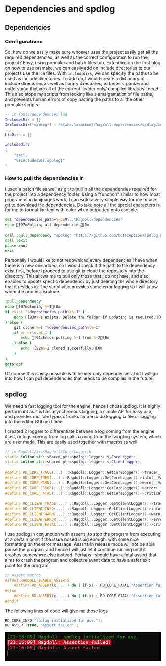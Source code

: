 # Dependencies and spdlog
## Dependencies
### Configurations
So, how do we easily make sure whoever uses the project easily get all the required dependencies, as well as the correct configuration to run the project? Easy, using premake and batch files too. Extending on the first blog on how to use premake, we can easily add on include directories to our projects use the lua files. With ```includedirs```, we can specifiy the paths to be used as include directories. To add on, I would create a dictionary of include directories as well as library directories, to better organize and understand that are all of the current header only/ compiled libraries I need. This also stops my scripts from looking like a amalgamation of file paths, and prevents human errors of copy pasting the paths to all the other premake scripts.
```lua
-- in Tools/dependencies.lua
IncludesDir = {}
IncludesDir["spdlog"] = "%{wks.location}/Ragdoll/dependencies/spdlog/include"

LibDirs = {}
```
```lua
includedirs
{
    "src",
    "%{IncludesDir.spdlog}"
}
```
### How to pull the dependencies in
I used a batch file as well as git to pull in all the dependencies required for the project into a dependency folder. Using a "function" similar to how most programming languages work, I can write a very simple way for me to use git to download the dependencies. Do take note all the special characters is for me to format the text with color when outputted onto console.
```bat
set "dependencies_path=%~dp0\..\Ragdoll\dependencies"
echo [97mPulling all dependencies[0m

call :pull_dependency "spdlog" "https://github.com/buttception/spdlog.git"
call :exit
pause >nul
exit
```
Personally I would like to not redownload every dependencies I have when there is a new one added, so I would check if the path to the dependency exist first, before I proceed to use git to clone the repository into the directory. This allows me to pull only those that I do not have, and also enables to update specfic dependency by just deleting the whole directory that it resides in. The script also provides some error logging so I will know when the process explode.
```bat
:pull_dependency
echo [97mCloning %~1[0m
if exist "%dependencies_path%\%~1" (
    echo [93m%~1 exists. Delete the folder if updating is required.[0m
) else (
    git clone %~2 "%dependencies_path%\%~1" 
    if errorlevel 1 (
       echo [91mError pulling %~1 from %~2[0m
    ) else (
       echo [92m%~1 cloned succesfully.[0m
    )
)
goto:eof
```
Of course this is only possible with header only dependencies, but I will go into how I can pull dependencies that needs to be compiled in the future.
## spdlog
We need a fast logging tool for the engine, hence I chose spdlog. It is highly performant as it is has asynchronous logging, a simple API for easy use, and provides multiple types of sinks for me to do logging to file or logging into the editor GUI next time.

I created 2 loggers to differentiate between a log coming from the engine itself, or logs coming from log calls coming from the scripting system, which are user made. This are easily used together with macros as well
```cpp
// in Ragdoll/src/Ragdoll/Core/Logger.h
static inline std::shared_ptr<spdlog::logger> s_CoreLogger;
static inline std::shared_ptr<spdlog::logger> s_ClientLogger;

#define RD_CORE_TRACE(...) ::Ragdoll::Logger::GetCoreLogger()->trace(__VA_ARGS__)
#define RD_CORE_INFO(...) ::Ragdoll::Logger::GetCoreLogger()->info(__VA_ARGS__)
#define RD_CORE_WARN(...) ::Ragdoll::Logger::GetCoreLogger()->warn(__VA_ARGS__)
#define RD_CORE_ERROR(...) ::Ragdoll::Logger::GetCoreLogger()->error(__VA_ARGS__)
#define RD_CORE_FATAL(...) ::Ragdoll::Logger::GetCoreLogger()->critical(__VA_ARGS__)

#define RD_CLIENT_TRACE(...) ::Ragdoll::Logger::GetClientLogger()->trace(__VA_ARGS__)
#define RD_CLIENT_INFO(...) ::Ragdoll::Logger::GetClientLogger()->info(__VA_ARGS__)
#define RD_CLIENT_WARN(...) ::Ragdoll::Logger::GetClientLogger()->warn(__VA_ARGS__)
#define RD_CLIENT_ERROR(...) ::Ragdoll::Logger::GetClientLogger()->error(__VA_ARGS__)
#define RD_CLIENT_FATAL(...) ::Ragdoll::Logger::GetClientLogger()->critical(__VA_ARGS__)
```
I use spdlog in conjunction with asserts, to stop the program from executing at a certain point if the issue posed is big enough, with some nice formatting on the error message. Asserts in release mode will not be able pause the program, and hence I will just let it continue running until it crashes somewhere else instead. Perhaps I should have a fatal assert that aims to crash the program and collect relevant data to have a safer exit point for the program.
```cpp
// Assert macros
#ifdef RAGDOLL_ENABLE_ASSERTS
	#define RD_ASSERT(x, ...) do { if(x) { RD_CORE_FATAL("Assertion failed!"); RD_CORE_ERROR(__VA_ARGS__); __debugbreak(); } } while (0)
#else
	#define RD_ASSERT(x, ...) do { if(x) { RD_CORE_FATAL("Assertion failed!"); RD_CORE_ERROR(__VA_ARGS__); } } while (0)
#endif
```
The following lines of code will give me these logs
```cpp
RD_CORE_INFO("spdlog initialized for use.");
RD_ASSERT(true, "Assert failed");
```
![Log](resources/3_log_image.png)